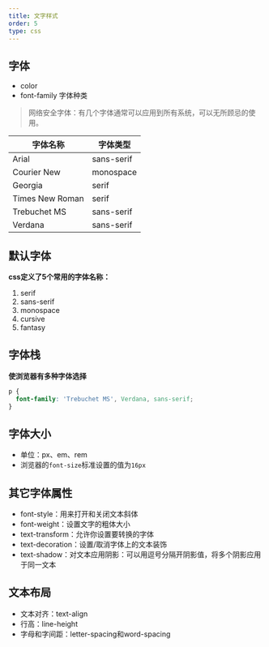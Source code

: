 ```yaml
---
title: 文字样式
order: 5
type: css
---
```


## 字体

- color
- font-family 字体种类
>网络安全字体：有几个字体通常可以应用到所有系统，可以无所顾忌的使用。

字体名称 | 字体类型
--- | ---
Arial | sans-serif
Courier New | monospace
Georgia | serif
Times New Roman | serif
Trebuchet MS | sans-serif
Verdana | sans-serif

## 默认字体

**css定义了5个常用的字体名称：**

1. serif
1. sans-serif
1. monospace
1. cursive
1. fantasy

## 字体栈

**使浏览器有多种字体选择**

```css
p {
  font-family: 'Trebuchet MS', Verdana, sans-serif;
}
```

## 字体大小

- 单位：px、em、rem
- 浏览器的`font-size`标准设置的值为`16px`

## 其它字体属性

- font-style：用来打开和关闭文本斜体
- font-weight：设置文字的粗体大小
- text-transform：允许你设置要转换的字体
- text-decoration：设置/取消字体上的文本装饰
- text-shadow：对文本应用阴影：可以用逗号分隔开阴影值，将多个阴影应用于同一文本

## 文本布局

- 文本对齐：text-align
- 行高：line-height
- 字母和字间距：letter-spacing和word-spacing
